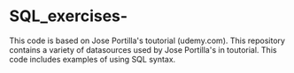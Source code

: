 # SQL_exercises-
This code is based on Jose Portilla's toutorial (udemy.com). This repository contains a variety of datasources used by Jose Portilla's in toutorial. This code includes examples of using SQL syntax. 
